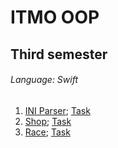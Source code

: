 # ITMO OOP
## Third semester
###### Language: Swift
1. [INI Parser](https://github.com/danyaffff/ITMO-OOP/tree/master/Sem%203%2C%20Lab%201); [Task](https://drive.google.com/drive/folders/1-KTjB994_y5f6Es5lCE0y6L4tMRQhMq_)
2. [Shop](https://github.com/danyaffff/ITMO-OOP/tree/master/Sem%203%2C%20Lab%202); [Task](https://drive.google.com/drive/folders/1-KTjB994_y5f6Es5lCE0y6L4tMRQhMq_)
3. [Race](https://github.com/danyaffff/ITMO-OOP/tree/master/Sem%203%2C%20Lab%203); [Task](https://drive.google.com/drive/folders/1-KTjB994_y5f6Es5lCE0y6L4tMRQhMq_)
